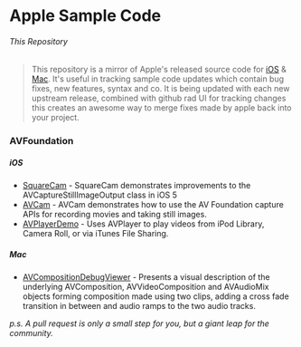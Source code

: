 Apple Sample Code
===============

###### This Repository

>This repository is a mirror of Apple's released source code for [iOS][1] & [Mac][2]. 
>It's useful in tracking sample code updates which contain bug fixes, new features, syntax and co.
>It is being updated with each new upstream release, combined with github rad UI for tracking changes this creates an awesome way to merge fixes made by apple back into your project.


### AVFoundation
##### iOS
 - [SquareCam](https://github.com/sugarso/com.apple.SquareCam) - SquareCam demonstrates improvements to the AVCaptureStillImageOutput class in iOS 5
 - [AVCam](https://github.com/sugarso/com.apple.AVCam) - AVCam demonstrates how to use the AV Foundation capture APIs for recording movies and taking still images.
 - [AVPlayerDemo](https://github.com/sugarso/com.apple.AVPlayerDemo) - Uses AVPlayer to play videos from iPod Library, Camera Roll, or via iTunes File Sharing.

##### Mac
 - [AVCompositionDebugViewer](https://github.com/sugarso/com.apple.AVCompositionDebugViewer) - Presents a visual description of the underlying AVComposition, AVVideoComposition and AVAudioMix objects forming composition made using two clips, adding a cross fade transition in between and audio ramps to the two audio tracks.

*p.s. A pull request is only a small step for you, but a giant leap for the community.*

[1]: https://developer.apple.com/library/ios/navigation/#section=Resource%20Types&topic=Sample%20Code
[2]: https://developer.apple.com/library/mac/navigation/index.html#topic=Sample+Code&section=Resource+Types
